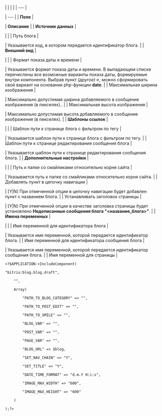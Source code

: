 |  |  |  |
| --- |

| --- |
| **Поле** |

| **Описание** |
| **Источник данных** |

| |
| Путь блога |

| Указывается код, в котором передается идентификатор блога. |
| **Внешний вид** |

| |
| Формат показа даты и времени |

| Указывается формат показа даты и времени. В выпадающем списке перечислены все возможные варианты показа даты, формируемые внутри компонента. Выбрав пункт *(другое)->*, можно сформировать свой вариант на основании php-функции **date**. |
| Максимальная ширина изображения |

| Максимально допустимая ширина добавляемого в сообщение изображения (в пикселях).. |
| Максимальная высота изображения |

| Максимально допустимая высота добавляемого в сообщение изображения (в пикселях). |
| **Шаблоны ссылок** |

| |
| Шаблон пути к странице блога c фильтром по тегу |

| Указывается шаблон пути к странице блога с фильтром по тегу. |
| Шаблон пути к странице редактирования сообщения блога |

| Указывается шаблон пути к странице редактирования сообщения блога. |
| **Дополнительные настройки** |

| |
| Путь к папке со смайликами относительно корня сайта |

| Указывается путь к папке со смайликами относительно корня сайта. |
| Добавлять пункт в цепочку навигации |

| [Y|N] При отмеченной опции в цепочку навигации будет добавлен пункт с названием блога. |
| Устанавливать заголовок страницы |

| [Y|N] При отмеченной опции в качестве заголовка страницы будет установлено **Недописанные сообщения блога "<название\_блога>"**. |
| **Имена переменных** |

| |
| Имя переменной для идентификатора блога |

| Указывается имя переменной, которой передается идентификатор блога. |
| Имя переменной для идентификатора сообщения блога |

| Указывается имя переменной, которой передается идентификатор сообщения блога. |
| Имя переменной для страницы |

```
<?$APPLICATION->IncludeComponent(

"bitrix:blog.blog.draft",

	"",

	Array(

		"PATH_TO_BLOG_CATEGORY" => "",

		"PATH_TO_POST_EDIT" => "",

		"PATH_TO_SMILE" => "",

		"BLOG_VAR" => "",

		"POST_VAR" => "",

		"PAGE_VAR" => "",

		"BLOG_URL" => $blog,

		"SET_NAV_CHAIN" => "Y",

		"SET_TITLE" => "Y",

		"DATE_TIME_FORMAT" => "d.m.Y H:i:s",

		"IMAGE_MAX_WIDTH" => "600",

		"IMAGE_MAX_HEIGHT" => "600"

	)

);?>


```